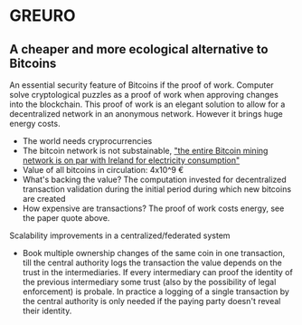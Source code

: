 # GREURO
## A cheaper and more ecological alternative to Bitcoins

An essential security feature of Bitcoins if the proof of work. Computer solve cryptological puzzles as a proof of work when approving changes into the blockchain. This proof of work is an elegant solution to allow for a decentralized network in an anonymous network. However it brings huge energy costs.

 * The world needs cryprocurrencies
 * The bitcoin network is not substainable, ["the entire Bitcoin mining network is on par with Ireland for electricity consumption"](http://karlodwyer.github.io/publications/pdf/bitcoin_KJOD_2014.pdf)
 * Value of all bitcoins in circulation: 4x10^9 €
 * What's backing the value? The computation invested for decentralized transaction validation during the initial period during which new bitcoins are created
 * How expensive are transactions? The proof of work costs  energy, see the paper quote above. 

Scalability improvements in a centralized/federated system

 * Book multiple ownership changes of the same coin in one transaction, till the central authority logs the transaction the value depends on the trust in the intermediaries. If every intermediary can proof the identity of the previous intermediary some trust (also by the possibility of legal enforcement) is probale. In practice a logging of a single transaction by the central authority is only needed if the paying party doesn't reveal their identity.